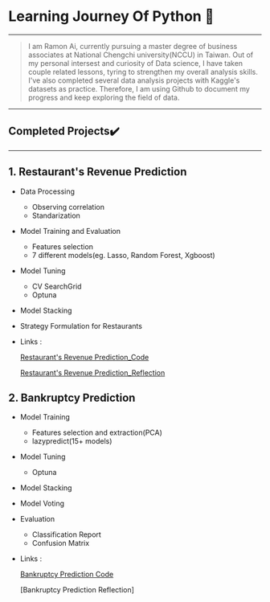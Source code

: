 # Learning Journey Of Python 🚀
---
>I am Ramon Ai, currently pursuing a master degree of business associates at National Chengchi university(NCCU) in Taiwan.
>Out of my personal intersest and curiosity of Data science, I have taken couple related lessons, tyring to strengthen my overall analysis skills.
>I've also completed several data analysis projects with Kaggle's datasets as practice.
>Therefore, I am using Github to document my progress and keep exploring the field of data. 
---
## Completed Projects✔️
---
## 1. Restaurant's Revenue Prediction
* Data Processing
  * Observing correlation
  * Standarization
* Model Training and Evaluation
  * Features selection 
  * 7 different models(eg. Lasso, Random Forest, Xgboost)
* Model Tuning 
  * CV SearchGrid 
  * Optuna
* Model Stacking
* Strategy Formulation for Restaurants
* Links : 

  [Restaurant's Revenue Prediction_Code](https://github.com/Ramongogo/Data-Analysis-Practice/blob/main/Revenue_Prediction_Code.py)

  [Restaurant's Revenue Prediction_Reflection](https://github.com/Ramongogo/Data-Analysis-Practice/blob/main/Revenue_Prediction_Reflection.md)

## 2. Bankruptcy Prediction
* Model Training 
  * Features selection and extraction(PCA)
  * lazypredict(15+ models)
* Model Tuning
  * Optuna
* Model Stacking
* Model Voting
* Evaluation
  * Classification Report
  * Confusion Matrix
* Links :

  [Bankruptcy Prediction Code](https://github.com/Ramongogo/Data-Analysis-Practice/blob/main/Bankruptcy_Prediction_Code.py)

  [Bankruptcy Prediction Reflection]
    
